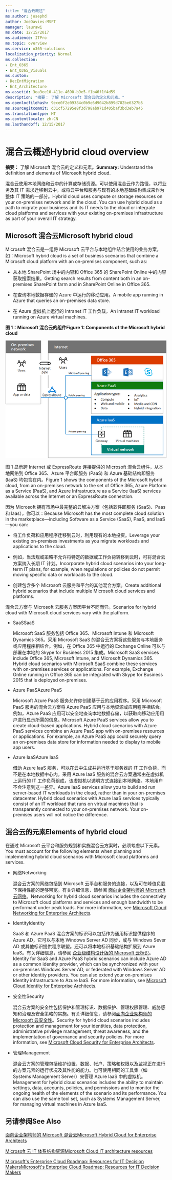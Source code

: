 ```yaml
---
title: "混合云概述"
ms.author: josephd
author: JoeDavies-MSFT
manager: laurawi
ms.date: 12/15/2017
ms.audience: ITPro
ms.topic: overview
ms.service: o365-solutions
localization_priority: Normal
ms.collection:
- Ent_O365
- Ent_O365_Visuals
ms.custom:
- DecEntMigration
- Ent_Architecture
ms.assetid: 3ea3ee10-411e-4690-b9e5-f1b46f1f4d59
description: "摘要： 了解 Microsoft 混合云的定义和元素。"
ms.openlocfilehash: 9ece0f2e09384c0b9e6d9042b899d782be6327b5
ms.sourcegitcommit: d31cf57295e8f3d798ab971d405baf3bd3eb7a45
ms.translationtype: HT
ms.contentlocale: zh-CN
ms.lasthandoff: 12/15/2017
---
```

# <a name="hybrid-cloud-overview"></a><span data-ttu-id="3caee-103">混合云概述</span><span class="sxs-lookup"><span data-stu-id="3caee-103">Hybrid cloud overview</span></span>

 <span data-ttu-id="3caee-104">**摘要：** 了解 Microsoft 混合云的定义和元素。</span><span class="sxs-lookup"><span data-stu-id="3caee-104">**Summary:** Understand the definition and elements of Microsoft hybrid cloud.</span></span>
  
<span data-ttu-id="3caee-p101">混合云使用本地网络和云中的计算或存储资源。可以使用混合云作为路径，以将业务及其 IT 需求迁移到云中，或将云平台和服务与现有的本地基础结构集成来作为整体 IT 策略的一部分。</span><span class="sxs-lookup"><span data-stu-id="3caee-p101">Hybrid cloud uses compute or storage resources on your on-premises network and in the cloud. You can use hybrid cloud as a path to migrate your business and its IT needs to the cloud or integrate cloud platforms and services with your existing on-premises infrastructure as part of your overall IT strategy.</span></span>
  
## <a name="microsoft-hybrid-cloud"></a><span data-ttu-id="3caee-107">Microsoft 混合云</span><span class="sxs-lookup"><span data-stu-id="3caee-107">Microsoft hybrid cloud</span></span>

<span data-ttu-id="3caee-108">Microsoft 混合云是一组将 Microsoft 云平台与本地组件结合使用的业务方案，如：</span><span class="sxs-lookup"><span data-stu-id="3caee-108">Microsoft hybrid cloud is a set of business scenarios that combine a Microsoft cloud platform with an on-premises component, such as:</span></span> 
  
- <span data-ttu-id="3caee-109">从本地 SharePoint 场中的内容和 Office 365 的 SharePoint Online 中的内容获取搜索结果。</span><span class="sxs-lookup"><span data-stu-id="3caee-109">Getting search results from content both in an on-premises SharePoint farm and in SharePoint Online in Office 365.</span></span>
    
- <span data-ttu-id="3caee-110">在查询本地数据存储的 Azure 中运行的移动应用。</span><span class="sxs-lookup"><span data-stu-id="3caee-110">A mobile app running in Azure that queries an on-premises data store.</span></span>
    
- <span data-ttu-id="3caee-111">在 Azure 虚拟机上运行的 Intranet IT 工作负载。</span><span class="sxs-lookup"><span data-stu-id="3caee-111">An intranet IT workload running on Azure virtual machines.</span></span>
    
<span data-ttu-id="3caee-112">**图 1：Microsoft 混合云的组件**</span><span class="sxs-lookup"><span data-stu-id="3caee-112">**Figure 1: Components of the Microsoft hybrid cloud**</span></span>

![Microsoft 混合云的组件](images/Hybrid_Poster/MS_Hybrid_Cloud.png)
  
<span data-ttu-id="3caee-114">图 1 显示跨 Internet 或 ExpressRoute 连接提供的 Microsoft 混合云组件，从本地网络到 Office 365、Azure 平台即服务 (PaaS) 和 Azure 基础结构即服务 (IaaS) 均包含在内。</span><span class="sxs-lookup"><span data-stu-id="3caee-114">Figure 1 shows the components of the Microsoft hybrid cloud, from an on-premises network to the set of Office 365, Azure Platform as a Service (PaaS), and Azure Infrastructure as a Service (IaaS) services available across the Internet or an ExpressRoute connection.</span></span>
  
<span data-ttu-id="3caee-115">因为 Microsoft 拥有市场中最完整的云解决方案（包括软件即服务 (SaaS)、Paas 和 laas），你可以：</span><span class="sxs-lookup"><span data-stu-id="3caee-115">Because Microsoft has the most complete cloud solution in the marketplace—including Software as a Service (SaaS), PaaS, and IaaS—you can:</span></span>
  
- <span data-ttu-id="3caee-116">将工作负荷和应用程序迁移到云时，利用现有的本地投资。</span><span class="sxs-lookup"><span data-stu-id="3caee-116">Leverage your existing on-premises investments as you migrate workloads and applications to the cloud.</span></span>
    
- <span data-ttu-id="3caee-117">例如，当法规或策略不允许将特定的数据或工作负荷转移到云时，可将混合云方案纳入长期 IT 计划。</span><span class="sxs-lookup"><span data-stu-id="3caee-117">Incorporate hybrid cloud scenarios into your long-term IT plans, for example, when regulations or policies do not permit moving specific data or workloads to the cloud.</span></span>
    
- <span data-ttu-id="3caee-118">创建包含多个 Microsoft 云服务和平台的其他混合方案。</span><span class="sxs-lookup"><span data-stu-id="3caee-118">Create additional hybrid scenarios that include multiple Microsoft cloud services and platforms.</span></span>
    
<span data-ttu-id="3caee-119">混合云方案与 Microsoft 云服务方案因平台不同而异。</span><span class="sxs-lookup"><span data-stu-id="3caee-119">Scenarios for hybrid cloud with Microsoft cloud services vary with the platform.</span></span>
  
- <span data-ttu-id="3caee-120">SaaS</span><span class="sxs-lookup"><span data-stu-id="3caee-120">SaaS</span></span>
    
    <span data-ttu-id="3caee-p102">Microsoft SaaS 服务包括 Office 365、Microsoft Intune 和 Microsoft Dynamics 365。采用 Microsoft SaaS 的混合云方案将这些服务与本地服务或应用程序相结合。例如，在 Office 365 中运行的 Exchange Online 可以与部署在本地的 Skype for Business 2015 集成。</span><span class="sxs-lookup"><span data-stu-id="3caee-p102">Microsoft SaaS services include Office 365, Microsoft Intune, and Microsoft Dynamics 365. Hybrid cloud scenarios with Microsoft SaaS combine these services with on-premises services or applications. For example, Exchange Online running in Office 365 can be integrated with Skype for Business 2015 that is deployed on-premises.</span></span>
    
- <span data-ttu-id="3caee-124">Azure PaaS</span><span class="sxs-lookup"><span data-stu-id="3caee-124">Azure PaaS</span></span>
    
    <span data-ttu-id="3caee-p103">Microsoft Azure PaaS 服务允许你创建基于云的应用程序。采用 Microsoft PaaS 服务的混合云方案将 Azure PaaS 应用与本地资源或应用程序相结合。例如，Azure PaaS 应用可以安全地查询本地数据存储，以获取向移动应用用户进行显示所需的信息。</span><span class="sxs-lookup"><span data-stu-id="3caee-p103">Microsoft Azure PaaS services allow you to create cloud-based applications. Hybrid cloud scenarios with Azure PaaS services combine an Azure PaaS app with on-premises resources or applications. For example, an Azure PaaS app could securely query an on-premises data store for information needed to display to mobile app users.</span></span>
    
- <span data-ttu-id="3caee-128">Azure IaaS</span><span class="sxs-lookup"><span data-stu-id="3caee-128">Azure IaaS</span></span>
    
    <span data-ttu-id="3caee-p104">借助 Azure IaaS 服务，可以在云中生成并运行基于服务器的 IT 工作负荷，而不是在本地数据中心内。采用 Azure IaaS 服务的混合云方案通常由在虚拟机上运行的 IT 工作负荷组成，该虚拟机以透明方式连接到本地网络。本地用户不会注意到这一差异。</span><span class="sxs-lookup"><span data-stu-id="3caee-p104">Azure IaaS services allow you to build and run server-based IT workloads in the cloud, rather than in your on-premises datacenter. Hybrid cloud scenarios with Azure IaaS services typically consist of an IT workload that runs on virtual machines that is transparently connected to your on-premises network. Your on-premises users will not notice the difference.</span></span>
    
## <a name="elements-of-hybrid-cloud"></a><span data-ttu-id="3caee-132">混合云的元素</span><span class="sxs-lookup"><span data-stu-id="3caee-132">Elements of hybrid cloud</span></span>

<span data-ttu-id="3caee-133">在通过 Microsoft 云平台和服务规划和实施混合云方案时，必须考虑以下元素。</span><span class="sxs-lookup"><span data-stu-id="3caee-133">You must account for the following elements when planning and implementing hybrid cloud scenarios with Microsoft cloud platforms and services.</span></span>
  
- <span data-ttu-id="3caee-134">网络</span><span class="sxs-lookup"><span data-stu-id="3caee-134">Networking</span></span>
    
    <span data-ttu-id="3caee-p105">混合云方案的网络包括到 Microsoft 云平台和服务的连接，以及可在峰值负载下保持性能的足够带宽。有关详细信息，请参阅 [面向企业架构师的 Microsoft 云网络](microsoft-cloud-networking-for-enterprise-architects.md)。</span><span class="sxs-lookup"><span data-stu-id="3caee-p105">Networking for hybrid cloud scenarios includes the connectivity to Microsoft cloud platforms and services and enough bandwidth to be performant under peak loads. For more information, see [Microsoft Cloud Networking for Enterprise Architects](microsoft-cloud-networking-for-enterprise-architects.md).</span></span>
    
- <span data-ttu-id="3caee-137">Identity</span><span class="sxs-lookup"><span data-stu-id="3caee-137">Identity</span></span>
    
    <span data-ttu-id="3caee-p106">SaaS 和 Azure PaaS 混合方案的标识可以包括作为通用标识提供程序的 Azure AD，它可以与本地 Windows Server AD 同步，或与 Windows Sever AD 或其他标识提供程序联盟。还可以将本地标识基础结构扩展到 Azure IaaS。有关详细信息，请参阅 [企业级结构设计版的 Microsoft 云标识](microsoft-cloud-identity-for-enterprise-architects.md)。</span><span class="sxs-lookup"><span data-stu-id="3caee-p106">Identity for SaaS and Azure PaaS hybrid scenarios can include Azure AD as a common identity provider, which can be synchronized with your on-premises Windows Server AD, or federated with Windows Server AD or other identity providers. You can also extend your on-premises Identity infrastructure to Azure IaaS. For more information, see [Microsoft Cloud Identity for Enterprise Architects](microsoft-cloud-identity-for-enterprise-architects.md).</span></span>
    
- <span data-ttu-id="3caee-141">安全性</span><span class="sxs-lookup"><span data-stu-id="3caee-141">Security</span></span>
    
    <span data-ttu-id="3caee-p107">混合云方案的安全性包括保护和管理标识、数据保护、管理权限管理、威胁感知和治理及安全策略的实施。有关详细信息，请参阅[面向企业架构师的 Microsoft 云安全性](https://technet.microsoft.com/library/dn919927.aspx#security)。</span><span class="sxs-lookup"><span data-stu-id="3caee-p107">Security for hybrid cloud scenarios includes protection and management for your identities, data protection, administrative privilege management, threat awareness, and the implementation of governance and security policies. For more information, see [Microsoft Cloud Security for Enterprise Architects](https://technet.microsoft.com/library/dn919927.aspx#security).</span></span>
    
- <span data-ttu-id="3caee-144">管理</span><span class="sxs-lookup"><span data-stu-id="3caee-144">Management</span></span>
    
    <span data-ttu-id="3caee-p108">混合云方案的管理包括维护设置、数据、帐户、策略和权限以及监视正在进行的方案元素的运行状况及其性能的能力。也可使用相同的工具集（如 Systems Management Server）来管理 Azure IaaS 中的虚拟机。</span><span class="sxs-lookup"><span data-stu-id="3caee-p108">Management for hybrid cloud scenarios includes the ability to maintain settings, data, accounts, policies, and permissions and to monitor the ongoing health of the elements of the scenario and its performance. You can also use the same tool set, such as Systems Management Server, for managing virtual machines in Azure IaaS.</span></span>
    
## <a name="see-also"></a><span data-ttu-id="3caee-147">另请参阅</span><span class="sxs-lookup"><span data-stu-id="3caee-147">See Also</span></span>

[<span data-ttu-id="3caee-148">面向企业架构师的 Microsoft 混合云</span><span class="sxs-lookup"><span data-stu-id="3caee-148">Microsoft Hybrid Cloud for Enterprise Architects</span></span>](microsoft-hybrid-cloud-for-enterprise-architects.md)
  
[<span data-ttu-id="3caee-149">Microsoft 云 IT 体系结构资源</span><span class="sxs-lookup"><span data-stu-id="3caee-149">Microsoft Cloud IT architecture resources</span></span>](microsoft-cloud-it-architecture-resources.md)

[<span data-ttu-id="3caee-150">Microsoft's Enterprise Cloud Roadmap: Resources for IT Decision Makers</span><span class="sxs-lookup"><span data-stu-id="3caee-150">Microsoft's Enterprise Cloud Roadmap: Resources for IT Decision Makers</span></span>](https://sway.com/FJ2xsyWtkJc2taRD)
 


